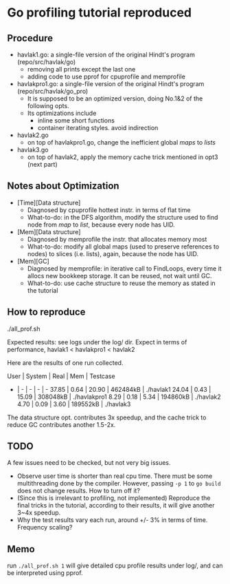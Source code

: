 # Go profiling tutorial reproduced

## Procedure
* havlak1.go: a single-file version of the original Hindt's program (repo/src/havlak/go)
    * removing all prints except the last one
    * adding code to use pprof for cpuprofile and memprofile
* havlakpro1.go: a single-file version of the original Hindt's program (repo/src/havlak/go_pro)
    * It is supposed to be an optimized version, doing No.1&2 of the following opts.
    * Its optimizations include
        * inline some short functions 
        * container iterating styles. avoid indirection
* havlak2.go
    * on top of havlakpro1.go, change the inefficient global *maps* to *lists*
* havlak3.go 
    * on top of havlak2, apply the memory cache trick mentioned in opt3 (next part)

## Notes about Optimization
* \[Time\]\[Data structure\] 
    * Diagnosed by cpuprofile hottest instr. in terms of flat time
    * What-to-do: in the DFS algorithm, modify the structure used to find node from *map* to *list*, because every node has UID.
* \[Mem\]\[Data structure\]
    * Diagnosed by memprofile the instr. that allocates memory most
    * What-to-do: modify all global maps (used to preserve references to nodes) to slices (i.e. lists), again, because the node has UID.
* \[Mem\]\[GC\]
    * Diagnosed by memprofile: in iterative call to FindLoops, every time it allocs new bookkeep storage. It can be reused, not wait until GC.
    * What-to-do: use cache structure to reuse the memory as stated in the tutorial

## How to reproduce
./all_prof.sh

Expected results: see logs under the log/ dir. Expect in terms of performance, havlak1 < havlakpro1 < havlak2 

Here are the results of one run collected.

User | System | Real | Mem | Testcase
- | - | - | - | -
37.85 | 0.64 | 20.90 | 462484kB | ./havlak1
24.04 | 0.43 | 15.09 | 308048kB | ./havlakpro1
8.29 | 0.18 | 5.34 | 194860kB | ./havlak2
4.70 | 0.09 | 3.60 | 189552kB | ./havlak3


The data structure opt. contributes 3x speedup, and the cache trick to reduce GC contributes another 1.5-2x. 

## TODO
A few issues need to be checked, but not very big issues. 
* Observe user time is shorter than real cpu time. There must be some multithreading done by the compiler. However, passing `-p 1` to `go build` does not change results. How to turn off it?
* (Since this is irrelevant to profiling, not implemented) Reproduce the final tricks in the tutorial, according to their results, it will give another 3~4x speedup. 
* Why the test results vary each run, around +/- 3% in terms of time. Frequency scaling?  

## Memo
run `./all_prof.sh 1` will give detailed cpu profile results under log/, and can be interpreted using pprof.